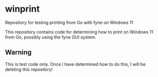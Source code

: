 # winprint
Repository for testing printing from Go with fyne on Windows 11

This repository contains code for determining how to print on Windows 11 from Go, possibly using the fyne GUI system.

## Warning

This is test code only. Once I have determined how to do this, I will be deleting this repository!
